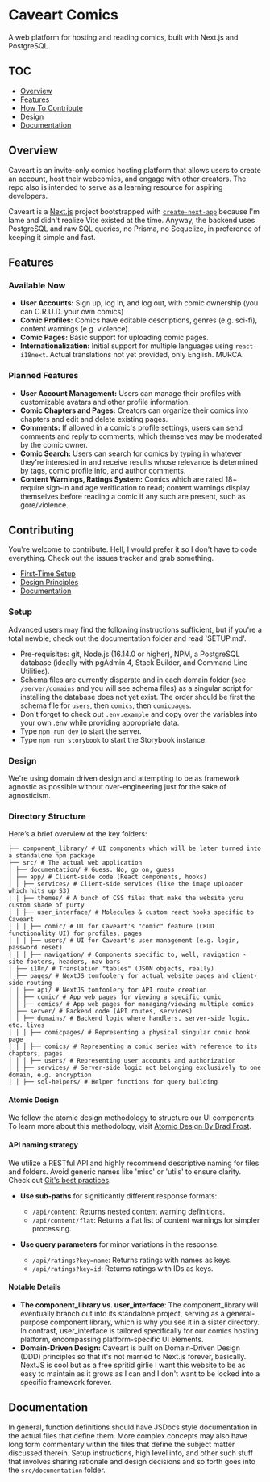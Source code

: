 # Caveart Comics

A web platform for hosting and reading comics, built with Next.js and PostgreSQL.

## TOC 

- [Overview](#overview)
- [Features](#features)
- [How To Contribute](#contributing)
- [Design](#design)
- [Documentation](#documentation)

## Overview
Caveart is an invite-only comics hosting platform that allows users to create an account, host their webcomics, and engage with other creators. The repo also is intended to serve as a learning resource for aspiring developers.

Caveart is a [Next.js](https://nextjs.org/) project bootstrapped with [`create-next-app`](https://github.com/vercel/next.js/tree/canary/packages/create-next-app) because I'm lame and didn't realize Vite existed at the time.  Anyway, the backend uses PostgreSQL and raw SQL queries, no Prisma, no Sequelize, in preference of keeping it simple and fast. 

## Features

### Available Now
- **User Accounts:** Sign up, log in, and log out, with comic ownership (you can C.R.U.D. your own comics)
- **Comic Profiles:** Comics have editable descriptions, genres (e.g. sci-fi), content warnings (e.g. violence).
- **Comic Pages:** Basic support for uploading comic pages.
- **Internationalization:** Initial support for multiple languages using `react-i18next`.  Actual translations not yet provided, only English. MURCA. 

### Planned Features

- **User Account Management:** Users can manage their profiles with customizable avatars and other profile information. 
- **Comic Chapters and Pages:** Creators can organize their comics into chapters and edit and delete existing pages.
- **Comments:** If allowed in a comic's profile settings, users can send comments and reply to comments, which themselves may be moderated by the comic owner. 
- **Comic Search:** Users can search for comics by typing in whatever they're interested in and receive results whose relevance is determined by tags, comic profile info, and author comments. 
- **Content Warnings, Ratings System:**  Comics which are rated 18+ require sign-in and age verification to read; content warnings display themselves before reading a comic if any such are present, such as gore/violence.

## Contributing

You're welcome to contribute. Hell, I would prefer it so I don't have to code everything.  Check out the issues tracker and grab something. 

- [First-Time Setup](#setup)
- [Design Principles](#design)
- [Documentation](#documentation)

### Setup
Advanced users may find the following instructions sufficient, but if you're a total newbie, check out the documentation folder and read 'SETUP.md'. 

- Pre-requisites: git, Node.js (16.14.0 or higher), NPM, a PostgreSQL database (ideally with pgAdmin 4, Stack Builder, and Command Line Utilities). 
- Schema files are currently disparate and in each domain folder (see `/server/domains` and you will see schema files) as a singular script for installing the database does not yet exist.  The order should be first the schema file for `users`, then `comics`, then `comicpages`.
- Don't forget to check out `.env.example` and copy over the variables into your own .env while providing appropriate data.
- Type `npm run dev` to start the server.
- Type `npm run storybook` to start the Storybook instance.

### Design
We're using domain driven design and attempting to be as framework agnostic as possible without over-engineering just for the sake of agnosticism.

### Directory Structure
Here’s a brief overview of the key folders:
```
├── component_library/ # UI components which will be later turned into a standalone npm package
├── src/ # The actual web application
│ ├── documentation/ # Guess. No, go on, guess
│ ├── app/ # Client-side code (React components, hooks) 
│ │ ├── services/ # Client-side services (like the image uploader which hits up S3) 
│ │ ├── themes/ # A bunch of CSS files that make the website yoru custom shade of purty
│ │ ├── user_interface/ # Molecules & custom react hooks specific to Caveart 
│ │ │ ├── comic/ # UI for Caveart's "comic" feature (CRUD functionality UI) for profiles, pages
│ │ │ ├── users/ # UI for Caveart's user management (e.g. login, password reset)
│ │ │ ├── navigation/ # Components specific to, well, navigation - site footers, headers, nav bars
│ ├── i18n/ # Translation "tables" (JSON objects, really)
│ ├── pages/ # NextJS tomfoolery for actual website pages and client-side routing 
│ │ ├── api/ # NextJS tomfoolery for API route creation
│ │ ├── comic/ # App web pages for viewing a specific comic
│ │ ├── comics/ # App web pages for managing/viewing multiple comics
│ ├── server/ # Backend code (API routes, services)
│ │ ├── domains/ # Backend logic where handlers, server-side logic, etc. lives
│ │ │ ├── comicpages/ # Representing a physical singular comic book page
│ │ │ ├── comics/ # Representing a comic series with reference to its chapters, pages
│ │ │ ├── users/ # Representing user accounts and authorization
│ │ ├── services/ # Server-side logic not belonging exclusively to one domain, e.g. encryption
│ │ ├── sql-helpers/ # Helper functions for query building 
```
#### Atomic Design
We follow the atomic design methodology to structure our UI components. To learn more about this methodology, visit [Atomic Design By Brad Frost](https://atomicdesign.bradfrost.com). 

#### API naming strategy
We utilize a RESTful API and highly recommend descriptive naming for files and folders. Avoid generic names like 'misc' or 'utils' to ensure clarity. Check out [Git's best practices](https://www.freecodecamp.org/news/how-to-use-git-best-practices-for-beginners/#:~:text=To%20get%20the%20most%20out,pull%20requests%20for%20code%20reviews.).

- **Use sub-paths** for significantly different response formats:
  - `/api/content`: Returns nested content warning definitions.
  - `/api/content/flat`: Returns a flat list of content warnings for simpler processing.

- **Use query parameters** for minor variations in the response:
  - `/api/ratings?key=name`: Returns ratings with names as keys.
  - `/api/ratings?key=id`: Returns ratings with IDs as keys.

#### Notable Details 
* **The component_library vs. user_interface**: The component_library will eventually branch out into its standalone project, serving as a general-purpose component library, which is why you see it in a sister directory.  In contrast, user_interface is tailored specifically for our comics hosting platform, encompassing platform-specific UI elements.
* **Domain-Driven Design:** Caveart is built on Domain-Driven Design (DDD) principles so that it's not married to Next.js forever, basically. NextJS is cool but as a free spritid girlie I want this website to be as easy to maintain as it grows as I can and I don't want to be locked into a specific framework forever. 

## Documentation
In general, function definitions should have JSDocs style documentation in the actual files that define them.  More complex concepts may also have long form commentary within the files that define the subject matter discussed therein.   Setup instructions, high level info, and other such stuff that involves sharing rationale and design decisions and so forth goes into the `src/documentation` folder.
